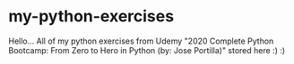 # my-python-exercises
Hello...
All of my python exercises from Udemy "2020 Complete Python Bootcamp: From Zero to Hero in Python (by: Jose Portilla)" stored here :) :)

